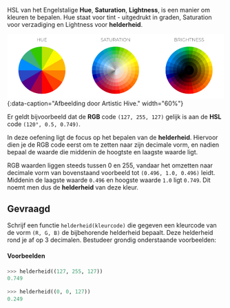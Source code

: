 HSL van het Engelstalige **Hue**, **Saturation**, **Lightness**, is een manier om kleuren te bepalen. Hue staat voor tint - uitgedrukt in graden, Saturation voor verzadiging en Lightness voor **helderheid**.

![Afbeelding door Artistic Hive.](media/HSL_adobe.png "Afbeelding door Artistic Hive."){:data-caption="Afbeelding door Artistic Hive." width="60%"}

Er geldt bijvoorbeeld dat de **RGB** code `(127, 255, 127)` gelijk is aan de **HSL** code `(120°, 0.5, 0.749)`. 

In deze oefening ligt de focus op het bepalen van de **helderheid**. Hiervoor dien je de RGB code eerst om te zetten naar zijn decimale vorm, en nadien bepaal de waarde die middenin de hoogtste en laagste waarde ligt.

RGB waarden liggen steeds tussen 0 en 255, vandaar het omzetten naar decimale vorm van bovenstaand voorbeeld tot `(0.496, 1.0, 0.496)` leidt. Middenin de laagste waarde `0.496` en hoogste waarde `1.0` ligt `0.749`. Dit noemt men dus de **helderheid** van deze kleur.

## Gevraagd

Schrijf een functie `helderheid(kleurcode)` die gegeven een kleurcode van de vorm `(R, G, B)` de bijbehorende helderheid bepaalt. Deze helderheid rond je af op 3 decimalen. Bestudeer grondig onderstaande voorbeelden:

#### Voorbeelden

```python
>>> helderheid((127, 255, 127))
0.749
```

```python
>>> helderheid((0, 0, 127))
0.249
```
